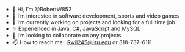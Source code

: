 - 👋 Hi, I’m @RobertW852
- 👀 I’m interested in software development, sports and video games
- 🌱 I’m currently working on projects and looking for a full time job
- ✨ Experienced in Java, C#, JavaScript and MySQL
- 💞️ I’m looking to collaborate on any projects
- 📫 How to reach me : Rwil245@lsu.edu or 318-737-6111

<!---
RobertW852/RobertW852 is a ✨ special ✨ repository because its `README.md` (this file) appears on your GitHub profile.
You can click the Preview link to take a look at your changes.
--->
